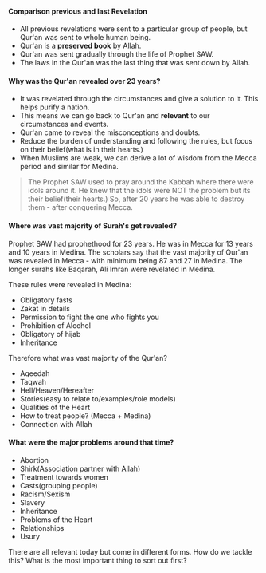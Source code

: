 #### Comparison previous and last Revelation
- All previous revelations were sent to a particular group of people, but Qur'an was sent to whole human being.
- Qur'an is a **preserved book** by Allah.
- Qur'an was sent gradually through the life of Prophet SAW.
- The laws in the Qur'an was the last thing that was sent down by Allah.
#### Why was the Qur'an revealed over 23 years?
- It was revelated through the circumstances and give a solution to it. This helps purify a nation.
- This means we can go back to Qur'an and **relevant** to our circumstances and events.
- Qur'an came to reveal the misconceptions and doubts.
- Reduce the burden of understanding and following the rules, but focus on their belief(what is in their hearts.)
- When Muslims are weak, we can derive a lot of wisdom from the Mecca period and similar for Medina.

> The Prophet SAW used to pray around the Kabbah where there were idols around it. He knew that the idols were NOT the problem but its their belief(their hearts.) So, after 20 years he was able to destroy them - after conquering Mecca.
#### Where was vast majority of Surah's get revealed?
Prophet SAW had prophethood for 23 years. He was in Mecca for 13 years and 10 years in Medina. The scholars say that the vast majority of Qur'an was revealed in Mecca - with minimum being 87 and 27 in Medina. The longer surahs like Baqarah, Ali Imran were revelated in Medina. 

These rules were revealed in Medina:
- Obligatory fasts 
- Zakat in details
- Permission to fight the one who fights you
- Prohibition of Alcohol
- Obligatory of hijab
- Inheritance

Therefore what was vast majority of the Qur'an?
- Aqeedah
- Taqwah
- Hell/Heaven/Hereafter
- Stories(easy to relate to/examples/role models) 
- Qualities of the Heart
- How to treat people? (Mecca + Medina)
- Connection with Allah

#### What were the major problems around that time?
- Abortion
- Shirk(Association partner with Allah)
- Treatment towards women
- Casts(grouping people)
- Racism/Sexism
- Slavery 
- Inheritance 
- Problems of the Heart
- Relationships
- Usury

There are all relevant today but come in different forms. How do we tackle this? What is the most important thing to sort out first?

